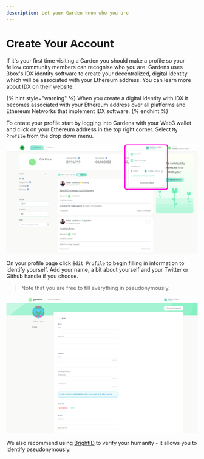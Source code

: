 ```yaml
---
description: Let your Garden know who you are
---
```


# Create Your Account

If it's your first time visiting a Garden you should make a profile so your fellow community members can recognise who you are. Gardens uses 3box's IDX identity software to create your decentralized, digital identity which will be associated with your Ethereum address. You can learn more about IDX on [their website](https://idx.xyz/).

{% hint style="warning" %}
When you create a digital identity with IDX it becomes associated with your Ethereum address over all platforms and Ethereum Networks that implement IDX software. 
{% endhint %}

To create your profile start by logging into Gardens with your Web3 wallet and click on your Ethereum address in the top right corner. Select `My Profile` from the drop down menu.

![You can find your profile from almost any page in the Gardens](../../.gitbook/assets/findMyProfile.png)

On your profile page click `Edit Profile` to begin filling in information to identify yourself. Add your name, a bit about yourself and your Twitter or Github handle if you choose. 

> Note that you are free to fill everything in pseudonymously.

![The Edit Profile screen](../../.gitbook/assets/editProfile.png)

We also recommend using [BrightID](https://www.brightid.org/) to verify your humanity - it allows you to identify pseudonymously.

